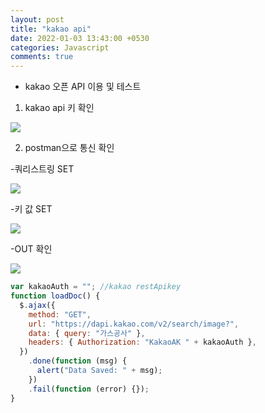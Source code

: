 ```yaml
---
layout: post
title: "kakao api"
date: 2022-01-03 13:43:00 +0530
categories: Javascript
comments: true
---
```


- kakao 오픈 API 이용 및 테스트

1. kakao api 키 확인
<div class="post-container">
    <img class="kakao1" src="{{site.baseurl }}/assets/kakaoApi1.png" />
</div>

2. postman으로 통신 확인

-쿼리스트링 SET

<div class="post-container">
    <img class="kakao2" src="{{site.baseurl }}/assets/kakaoApi2.png" />
</div>

-키 값 SET

<div class="post-container">
    <img class="kakao3" src="{{site.baseurl }}/assets/kakaoApi3.jpg" />
</div>

-OUT 확인

<div class="post-container">
    <img class="kakao4" src="{{site.baseurl }}/assets/kakaoApi4.png" />
</div>

```javascript
var kakaoAuth = ""; //kakao restApikey
function loadDoc() {
  $.ajax({
    method: "GET",
    url: "https://dapi.kakao.com/v2/search/image?",
    data: { query: "가스공사" },
    headers: { Authorization: "KakaoAK " + kakaoAuth },
  })
    .done(function (msg) {
      alert("Data Saved: " + msg);
    })
    .fail(function (error) {});
}
```
